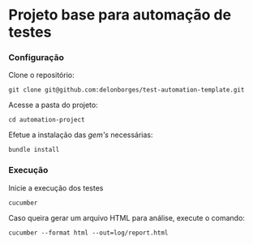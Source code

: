 # Projeto base para automação de testes

### Configuração

Clone o repositório:
```
git clone git@github.com:delonborges/test-automation-template.git
```
Acesse a pasta do projeto:
```
cd automation-project
```
Efetue a instalação das _gem's_ necessárias:
```
bundle install
```

### Execução
Inicie a execução dos testes
```
cucumber
```
Caso queira gerar um arquivo HTML para análise, execute o comando:
```
cucumber --format html --out=log/report.html
